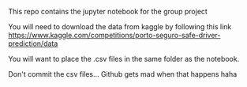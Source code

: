 This repo contains the jupyter notebook for the group project

You will need to download the data from kaggle by following this link
https://www.kaggle.com/competitions/porto-seguro-safe-driver-prediction/data

You will want to place the .csv files in the same folder as the notebook.

Don't commit the csv files... Github gets mad when that happens haha
